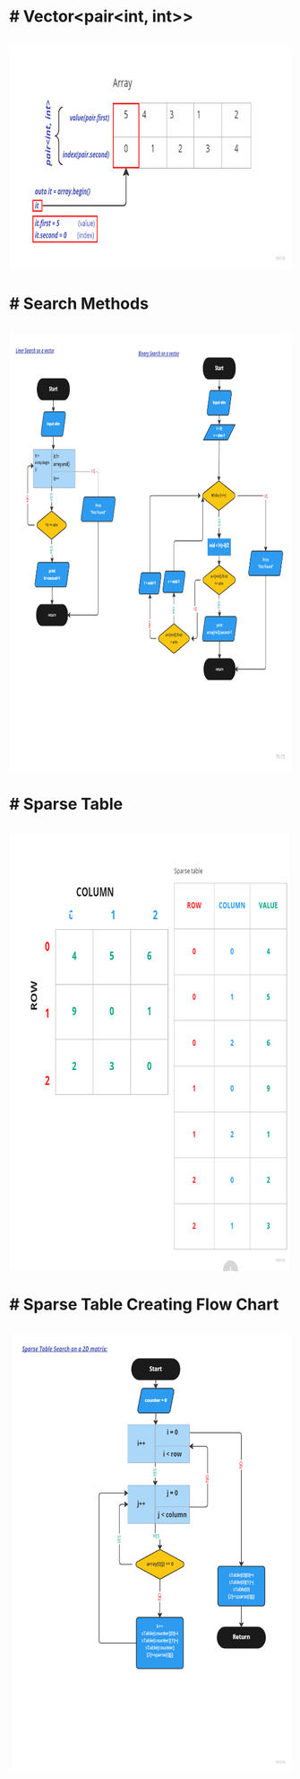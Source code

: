 <p><h1># Vector&lt;pair&lt;int, int&gt;&gt; </h1></p></br>
<img src = "img/image_2022-10-07_11-46-22.png" width = "700" height = "400" title = "Array_Of_Vector">

<p><h1># Search Methods</h1></p></br>
<img src = "img/image_2022-10-07_12-41-17.png" width = "1200" height = "780" title = "Search"> 

<p><h1># Sparse Table</h1></p></br>
<img src = "img/sparse_table.png" width = "1200" height = "780" title = "Search"> 

<p><h1># Sparse Table Creating Flow Chart</h1></p></br>
<img src = "img/sparse_flow.png" width = "1200" height = "780" title = "Search"> 
